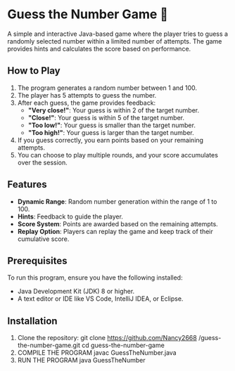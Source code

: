 # Guess the Number Game 🎲

A simple and interactive Java-based game where the player tries to guess a randomly selected number within a limited number of attempts. The game provides hints and calculates the score based on performance. 

## How to Play
1. The program generates a random number between 1 and 100.
2. The player has 5 attempts to guess the number.
3. After each guess, the game provides feedback:
   - **"Very close!"**: Your guess is within 2 of the target number.
   - **"Close!"**: Your guess is within 5 of the target number.
   - **"Too low!"**: Your guess is smaller than the target number.
   - **"Too high!"**: Your guess is larger than the target number.
4. If you guess correctly, you earn points based on your remaining attempts.
5. You can choose to play multiple rounds, and your score accumulates over the session.

## Features
- **Dynamic Range**: Random number generation within the range of 1 to 100.
- **Hints**: Feedback to guide the player.
- **Score System**: Points are awarded based on the remaining attempts.
- **Replay Option**: Players can replay the game and keep track of their cumulative score.

## Prerequisites
To run this program, ensure you have the following installed:
- Java Development Kit (JDK) 8 or higher.
- A text editor or IDE like VS Code, IntelliJ IDEA, or Eclipse.

## Installation
1. Clone the repository:
                  git clone https://github.com/Nancy2668
   /guess-the-number-game.git
                  cd guess-the-number-game
3. COMPILE THE PROGRAM
                    javac GuessTheNumber.java
4. RUN THE PROGRAM
                  java GuessTheNumber
